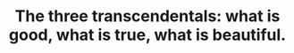 ---
title: "The three transcendentals: what is good, what is true, what is beautiful."
tags: human love TMWT
---